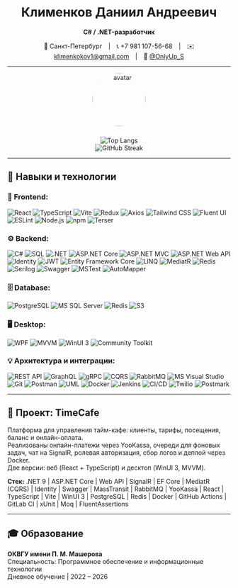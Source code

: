 <!-- Профиль GitHub: Клименков Даниил Андреевич -->

<div align="center">

# Клименков Даниил Андреевич  
**C# / .NET-разработчик**  

📍 Санкт-Петербург | 📞 +7 981 107-56-68 | ✉️ klimenkokov1@gmail.com | 💬 [@OnlyUp_S](https://t.me/OnlyUp_S)

---

<img src="https://github.com/OnlyUp2219.png" width="120" alt="avatar" style="border-radius:50%; margin-bottom:10px;" />


![Top Langs](https://github-readme-stats.vercel.app/api/top-langs/?username=OnlyUp2219&layout=compact&theme=github_dark&hide_border=true)  
![GitHub Streak](https://streak-stats.demolab.com?user=OnlyUp2219&theme=github-dark&hide_border=true)

</div>

---

## 🧠 Навыки и технологии  

### 🧩 Frontend:
<img alt="React" src="https://img.shields.io/badge/React-61DAFB?style=flat-square&logo=react&logoColor=black" /> <img alt="TypeScript" src="https://img.shields.io/badge/TypeScript-3178C6?style=flat-square&logo=typescript&logoColor=white" /> <img alt="Vite" src="https://img.shields.io/badge/Vite-646CFF?style=flat-square&logo=vite&logoColor=white" /> <img alt="Redux" src="https://img.shields.io/badge/Redux-764ABC?style=flat-square&logo=redux&logoColor=white" /> <img alt="Axios" src="https://img.shields.io/badge/Axios-5A29E4?style=flat-square&logo=axios&logoColor=white" /> <img alt="Tailwind CSS" src="https://img.shields.io/badge/Tailwind_CSS-06B6D4?style=flat-square&logo=tailwindcss&logoColor=white" /> <img alt="Fluent UI" src="https://img.shields.io/badge/Fluent_UI-0078D4?style=flat-square&logo=microsoft&logoColor=white" /> <img alt="ESLint" src="https://img.shields.io/badge/ESLint-4B32C3?style=flat-square&logo=eslint&logoColor=white" /> <img alt="Node.js" src="https://img.shields.io/badge/Node.js-339933?style=flat-square&logo=node.js&logoColor=white" /> <img alt="npm" src="https://img.shields.io/badge/npm-CB3837?style=flat-square&logo=npm&logoColor=white" /> <img alt="Terser" src="https://img.shields.io/badge/Terser-FF9800?style=flat-square" />

### ⚙️ Backend:
<img alt="C#" src="https://img.shields.io/badge/C%23-239120?style=flat-square&logo=csharp&logoColor=white" /> <img alt="SQL" src="https://img.shields.io/badge/SQL-003B57?style=flat-square&logo=databricks&logoColor=white" /> <img alt=".NET" src="https://img.shields.io/badge/.NET_9-512BD4?style=flat-square&logo=dotnet&logoColor=white" /> <img alt="ASP.NET Core" src="https://img.shields.io/badge/ASP.NET_Core-512BD4?style=flat-square&logo=dotnet&logoColor=white" /> <img alt="ASP.NET MVC" src="https://img.shields.io/badge/ASP.NET_MVC-68217A?style=flat-square&logo=dotnet&logoColor=white" /> <img alt="ASP.NET Web API" src="https://img.shields.io/badge/Web_API-68217A?style=flat-square&logo=dotnet&logoColor=white" /> <img alt="Identity" src="https://img.shields.io/badge/Microsoft_Identity-0078D4?style=flat-square&logo=microsoft&logoColor=white" /> <img alt="JWT" src="https://img.shields.io/badge/JWT-000000?style=flat-square&logo=jsonwebtokens&logoColor=white" /> <img alt="Entity Framework Core" src="https://img.shields.io/badge/EF_Core-68217A?style=flat-square&logo=dotnet&logoColor=white" /> <img alt="LINQ" src="https://img.shields.io/badge/LINQ-512BD4?style=flat-square" /> <img alt="MediatR" src="https://img.shields.io/badge/MediatR-FF6C37?style=flat-square" /> <img alt="Redis" src="https://img.shields.io/badge/Redis-DC382D?style=flat-square&logo=redis&logoColor=white" /> <img alt="Serilog" src="https://img.shields.io/badge/Serilog-1C1C1C?style=flat-square" /> <img alt="Swagger" src="https://img.shields.io/badge/Swagger-85EA2D?style=flat-square&logo=swagger&logoColor=black" /> <img alt="MSTest" src="https://img.shields.io/badge/MSTest-68217A?style=flat-square&logo=dotnet&logoColor=white" /> <img alt="AutoMapper" src="https://img.shields.io/badge/AutoMapper-FF6C37?style=flat-square" />

### 🗄️ Database:
<img alt="PostgreSQL" src="https://img.shields.io/badge/PostgreSQL-4169E1?style=flat-square&logo=postgresql&logoColor=white" /> <img alt="MS SQL Server" src="https://img.shields.io/badge/MS_SQL_Server-CC2927?style=flat-square&logo=microsoftsqlserver&logoColor=white" /> <img alt="Redis" src="https://img.shields.io/badge/Redis-DC382D?style=flat-square&logo=redis&logoColor=white" /> <img alt="S3" src="https://img.shields.io/badge/Amazon_S3-569A31?style=flat-square&logo=amazons3&logoColor=white" />

### 🖥️ Desktop:
<img alt="WPF" src="https://img.shields.io/badge/WPF-512BD4?style=flat-square&logo=dotnet&logoColor=white" /> <img alt="MVVM" src="https://img.shields.io/badge/MVVM-68217A?style=flat-square" /> <img alt="WinUI 3" src="https://img.shields.io/badge/WinUI_3-0078D4?style=flat-square&logo=windows&logoColor=white" /> <img alt="Community Toolkit" src="https://img.shields.io/badge/Community_Toolkit-0078D4?style=flat-square&logo=microsoft&logoColor=white" />

### 💡 Архитектура и интеграции:
<img alt="REST API" src="https://img.shields.io/badge/REST_API-02569B?style=flat-square" /> <img alt="GraphQL" src="https://img.shields.io/badge/GraphQL-E10098?style=flat-square&logo=graphql&logoColor=white" /> <img alt="gRPC" src="https://img.shields.io/badge/gRPC-00A3E0?style=flat-square" /> <img alt="CQRS" src="https://img.shields.io/badge/CQRS-512BD4?style=flat-square" /> <img alt="RabbitMQ" src="https://img.shields.io/badge/RabbitMQ-FF6600?style=flat-square&logo=rabbitmq&logoColor=white" /> <img alt="MS Visual Studio" src="https://img.shields.io/badge/Visual_Studio-5C2D91?style=flat-square&logo=visualstudio&logoColor=white" /> <img alt="Git" src="https://img.shields.io/badge/Git-F05032?style=flat-square&logo=git&logoColor=white" /> <img alt="Postman" src="https://img.shields.io/badge/Postman-FF6C37?style=flat-square&logo=postman&logoColor=white" /> <img alt="UML" src="https://img.shields.io/badge/UML-3C3C3C?style=flat-square" /> <img alt="Docker" src="https://img.shields.io/badge/Docker-2496ED?style=flat-square&logo=docker&logoColor=white" /> <img alt="Jenkins" src="https://img.shields.io/badge/Jenkins-D24939?style=flat-square&logo=jenkins&logoColor=white" /> <img alt="CI/CD" src="https://img.shields.io/badge/CI/CD_Pipeline-3C3C3C?style=flat-square" /> <img alt="Twilio" src="https://img.shields.io/badge/Twilio-F22F46?style=flat-square&logo=twilio&logoColor=white" /> <img alt="Postmark" src="https://img.shields.io/badge/Postmark-FFCD00?style=flat-square&logo=postmark&logoColor=black" />

---

## 💼 Проект: TimeCafe  

Платформа для управления тайм-кафе: клиенты, тарифы, посещения, баланс и онлайн-оплата.  
Реализованы онлайн-платежи через YooKassa, очереди для фоновых задач, чат на SignalR, ролевая авторизация, сбор логов и деплой через Docker.  
Две версии: веб (React + TypeScript) и десктоп (WinUI 3, MVVM).  

**Стек:** .NET 9 | ASP.NET Core | Web API | SignalR | EF Core | MediatR (CQRS) | Identity | Swagger | MassTransit | RabbitMQ | YooKassa | React | TypeScript | Vite | WinUI 3 | PostgreSQL | Redis | Docker | GitHub Actions | GitLab CI | xUnit | Moq | FluentAssertions  

---

## 🎓 Образование  

**ОКВГУ имени П. М. Машерова**  
Специальность: Программное обеспечение и информационные технологии  
Дневное обучение | 2022 – 2026  
